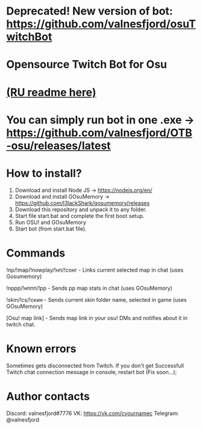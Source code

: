 # Deprecated! New version of bot: https://github.com/valnesfjord/osuTwitchBot
# Opensource Twitch Bot for Osu

# [(RU readme here)](README_RU.md)

# You can simply run bot in one .exe -> https://github.com/valnesfjord/OTB-osu/releases/latest

# How to install?

1. Download and install Node JS -> https://nodejs.org/en/
2. Download and install GOsuMemory -> https://github.com/l3lackShark/gosumemory/releases
3. Download this repository and unpack it to any folder.
4. Start file start.bat and complete the first boot setup.
5. Run OSU! and GOsuMemory
6. Start bot (from start.bat file).

# Commands

!np/!map/!nowplay/!нп/!сонг - Links current selected map in chat (uses Gosumemory)

!nppp/!нппп/!pp - Sends pp map stats in chat (uses GOsuMemory)

!skin/!cs/!скин - Sends current skin folder name, selected in game (uses GOsuMemory)

[Osu! map link] - Sends map link in your osu! DMs and notifies about it in twitch chat.

# Known errors

Sometimes gets disconnected from Twitch. If you don't get Successfull Twitch chat connection message in console, restart bot (Fix soon...);

# Author contacts

Discord: valnesfjord#7776 VK: https://vk.com/cyournamec Telegram: @valnesfjord

